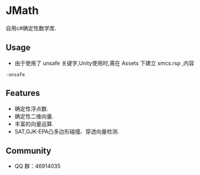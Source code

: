 JMath
====
自用c#确定性数学库.

Usage
---------

* 由于使用了 unsafe 关键字,Unity使用时,需在 Assets 下建立 smcs.rsp ,内容 
```
-unsafe
``` 

Features
---------

* 确定性浮点数.
* 确定性二维向量.
* 丰富的向量运算.
* SAT,GJK-EPA凸多边形碰撞、穿透向量检测.

Community
---------

* QQ 群：46914035
